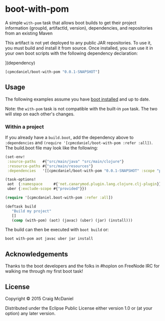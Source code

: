 # boot-with-pom

A simple `with-pom` task that allows boot builds to get their project information
(groupId, artifactId, version), dependencies, and repositories from an existing
Maven

This artifact is not yet deployed to any public JAR repositories. To use it, you
must build and install it from source. Once installed, you can use it in your own
boot scripts with the following dependency declaration:

](dependency)
```clojure
[cpmcdaniel/boot-with-pom "0.0.1-SNAPSHOT"]
```
[](/dependency)

## Usage

The following examples assume you have [boot installed][installboot] and up to
date.

Note: the `with-pom` task is not compatible with the built-in `pom` task. The
two will step on each other's changes.

### Within a project

If you already have a `build.boot`, add the dependency above to `:dependencies`
and `(require '[cpmcdaniel/boot-with-pom :refer :all])`. The build.boot file
may look like the following:

```clojure
(set-env!
 :source-paths   #{"src/main/java" "src/main/clojure"}
 :resource-paths #{"src/main/resources"}
 :dependencies   '[[cpmcdaniel/boot-with-pom "0.0.1-SNAPSHOT" :scope "provided"]])

(task-options!
 aot  {:namespace     #{'net.canarymod.plugin.lang.clojure.clj-plugin}}
 uber {:exclude-scope #{"provided"}})

(require '[cpmcdaniel.boot-with-pom :refer :all])

(deftask build
   "Build my project"
   []
   (comp (with-pom) (aot) (javac) (uber) (jar) (install)))
```

The build can then be executed with `boot build` or:

```bash
boot with-pom aot javac uber jar install
```

## Acknowledgements

Thanks to the boot developers and the folks in #hoplon on FreeNode IRC for walking me through my first boot task!

## License

Copyright © 2015 Craig McDaniel

Distributed under the Eclipse Public License either version 1.0 or (at
your option) any later version.


[installboot]: https://github.com/boot-clj/boot#install
